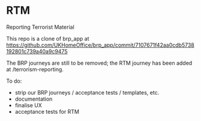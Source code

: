 # RTM

Reporting Terrorist Material

This repo is a clone of brp_app at https://github.com/UKHomeOffice/brp_app/commit/7107671f42aa0cdb5738192801c739a40a9c9475

The BRP journeys are still to be removed; the RTM journey has been added at /terrorism-reporting.

To do:

* strip our BRP journeys / acceptance tests / templates, etc.
* documentation
* finalise UX
* acceptance tests for RTM
